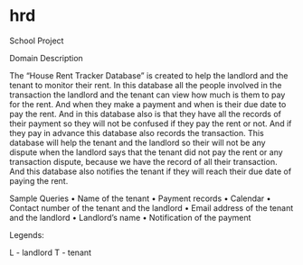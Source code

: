 # hrd
 School Project

Domain Description

The “House Rent Tracker Database” is created to help the landlord and 
the tenant to monitor their rent. In this database all the people involved 
in the transaction the landlord and the tenant can view how much is 
them to pay for the rent. And when they make a payment and when is their due 
date to pay the rent. And in this database also is that they have all the records 
of their payment so they will not be confused if they pay the rent or not. 
And if they pay in advance this database also records the transaction. 
This database will help the tenant and the landlord so their will not be any dispute
 when the landlord says that the tenant did not pay the rent or any transaction dispute,
  because we have the record of all their transaction. And this database also notifies the 
  tenant if they will reach their due date of paying the rent.

Sample Queries
•	Name of the tenant
•	Payment records
•	Calendar
•	Contact number of the tenant and the landlord
•	Email address of the tenant and the landlord
•	Landlord’s name
•	Notification of the payment


Legends: 

L - landlord
T - tenant

